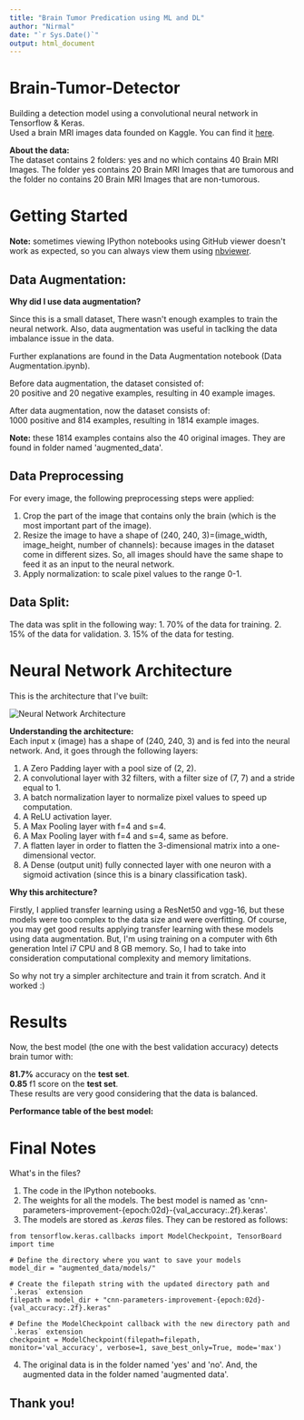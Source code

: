 ```yaml
---
title: "Brain Tumor Predication using ML and DL"
author: "Nirmal"
date: "`r Sys.Date()`"
output: html_document
---
```


# Brain-Tumor-Detector

Building a detection model using a convolutional neural network in Tensorflow & Keras.<br> Used a brain MRI images data founded on Kaggle. You can find it [here](https://www.kaggle.com/navoneel/brain-mri-images-for-brain-tumor-detection).<br>

**About the data:**<br> The dataset contains 2 folders: yes and no which contains 40 Brain MRI Images. The folder yes contains 20 Brain MRI Images that are tumorous and the folder no contains 20 Brain MRI Images that are non-tumorous.

# Getting Started

**Note:** sometimes viewing IPython notebooks using GitHub viewer doesn't work as expected, so you can always view them using [nbviewer](https://nbviewer.jupyter.org/).

## Data Augmentation:

**Why did I use data augmentation?**

Since this is a small dataset, There wasn't enough examples to train the neural network. Also, data augmentation was useful in taclking the data imbalance issue in the data.<br>

Further explanations are found in the Data Augmentation notebook (Data Augmentation.ipynb).

Before data augmentation, the dataset consisted of:<br> 20 positive and 20 negative examples, resulting in 40 example images.

After data augmentation, now the dataset consists of:<br> 1000 positive and 814 examples, resulting in 1814 example images.

**Note:** these 1814 examples contains also the 40 original images. They are found in folder named 'augmented_data'.

## Data Preprocessing

For every image, the following preprocessing steps were applied:

1.  Crop the part of the image that contains only the brain (which is the most important part of the image).
2.  Resize the image to have a shape of (240, 240, 3)=(image_width, image_height, number of channels): because images in the dataset come in different sizes. So, all images should have the same shape to feed it as an input to the neural network.
3.  Apply normalization: to scale pixel values to the range 0-1.

## Data Split:

The data was split in the following way: 1. 70% of the data for training. 2. 15% of the data for validation. 3. 15% of the data for testing.

# Neural Network Architecture

This is the architecture that I've built:

![Neural Network Architecture](convnet_architecture.jpg)

**Understanding the architecture:**<br> Each input x (image) has a shape of (240, 240, 3) and is fed into the neural network. And, it goes through the following layers:<br>

1.  A Zero Padding layer with a pool size of (2, 2).
2.  A convolutional layer with 32 filters, with a filter size of (7, 7) and a stride equal to 1.
3.  A batch normalization layer to normalize pixel values to speed up computation.
4.  A ReLU activation layer.
5.  A Max Pooling layer with f=4 and s=4.
6.  A Max Pooling layer with f=4 and s=4, same as before.
7.  A flatten layer in order to flatten the 3-dimensional matrix into a one-dimensional vector.
8.  A Dense (output unit) fully connected layer with one neuron with a sigmoid activation (since this is a binary classification task).

**Why this architecture?**<br>

Firstly, I applied transfer learning using a ResNet50 and vgg-16, but these models were too complex to the data size and were overfitting. Of course, you may get good results applying transfer learning with these models using data augmentation. But, I'm using training on a computer with 6th generation Intel i7 CPU and 8 GB memory. So, I had to take into consideration computational complexity and memory limitations.<br>

So why not try a simpler architecture and train it from scratch. And it worked :)

# Results

Now, the best model (the one with the best validation accuracy) detects brain tumor with:<br>

**81.7%** accuracy on the **test set**.<br> **0.85** f1 score on the **test set**.<br> These results are very good considering that the data is balanced.

**Performance table of the best model:**

# Final Notes

What's in the files?

1.  The code in the IPython notebooks.
2.  The weights for all the models. The best model is named as 'cnn-parameters-improvement-{epoch:02d}-{val_accuracy:.2f}.keras'.
3.  The models are stored as *.keras* files. They can be restored as follows:

```         
from tensorflow.keras.callbacks import ModelCheckpoint, TensorBoard
import time

# Define the directory where you want to save your models
model_dir = "augmented_data/models/"

# Create the filepath string with the updated directory path and `.keras` extension
filepath = model_dir + "cnn-parameters-improvement-{epoch:02d}-{val_accuracy:.2f}.keras"

# Define the ModelCheckpoint callback with the new directory path and `.keras` extension
checkpoint = ModelCheckpoint(filepath=filepath, monitor='val_accuracy', verbose=1, save_best_only=True, mode='max')
```

4.  The original data is in the folder named 'yes' and 'no'. And, the augmented data in the folder named 'augmented data'.

##  **Thank you!**
